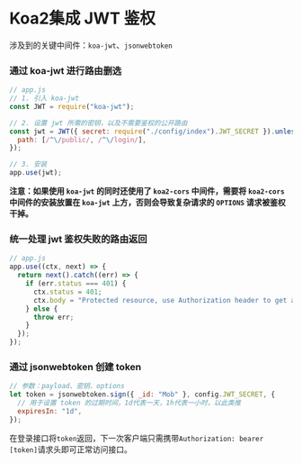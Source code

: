 # Koa2集成 JWT 鉴权

涉及到的关键中间件：`koa-jwt`、`jsonwebtoken`



### 通过 koa-jwt 进行路由删选

```js
// app.js
// 1. 引入 koa-jwt
const JWT = require("koa-jwt");

// 2. 设置 jwt 所需的密钥，以及不需要鉴权的公开路由
const jwt = JWT({ secret: require("./config/index").JWT_SECRET }).unless({
  path: [/^\/public/, /^\/login/],
});

// 3. 安装
app.use(jwt);
```

**注意：如果使用 `koa-jwt` 的同时还使用了 `koa2-cors` 中间件，需要将 `koa2-cors` 中间件的安装放置在 `koa-jwt` 上方，否则会导致复杂请求的 `OPTIONS` 请求被鉴权干掉。**



### 统一处理 jwt 鉴权失败的路由返回

```js
// app.js
app.use((ctx, next) => {
  return next().catch((err) => {
    if (err.status === 401) {
      ctx.status = 401;
      ctx.body = "Protected resource, use Authorization header to get access\n";
    } else {
      throw err;
    }
  });
});
```



### 通过 jsonwebtoken 创建 token

```js
// 参数：payload、密钥、options
let token = jsonwebtoken.sign({ _id: "Mob" }, config.JWT_SECRET, {
  // 用于设置 token 的过期时间，1d代表一天，1h代表一小时，以此类推
  expiresIn: "1d",
});
```

在登录接口将`token`返回，下一次客户端只需携带`Authorization: bearer [token]`请求头即可正常访问接口。